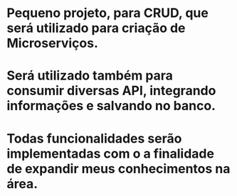 # Pequeno projeto, para CRUD, que será utilizado para criação de Microserviços. 
# Será utilizado também para consumir diversas API, integrando informações e salvando no banco.
# Todas funcionalidades serão implementadas com o a finalidade de expandir meus conhecimentos na área.
